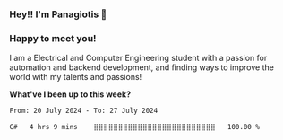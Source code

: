 ### Hey!! I'm Panagiotis 👋


### Happy to meet you!

I am a  Electrical and Computer Engineering student with a passion for automation and backend development, and finding ways to improve the world with my talents and passions! 


**What've I been up to this week?** 
<!--START_SECTION:waka-->

```txt
From: 20 July 2024 - To: 27 July 2024

C#   4 hrs 9 mins    ⣿⣿⣿⣿⣿⣿⣿⣿⣿⣿⣿⣿⣿⣿⣿⣿⣿⣿⣿⣿⣿⣿⣿⣿⣿   100.00 %
```

<!--END_SECTION:waka-->
<!--
**ptoloudis/ptoloudis** is a ✨ _special_ ✨ repository because its `README.md` (this file) appears on your GitHub profile.

Here are some ideas to get you started:

- 🔭 I’m currently working on ...
- 🌱 I’m currently learning ...
- 👯 I’m looking to collaborate on ...
- 🤔 I’m looking for help with ...
- 💬 Ask me about ...
- 📫 How to reach me: ...
- 😄 Pronouns: ...
- ⚡ Fun fact: ...
-->
